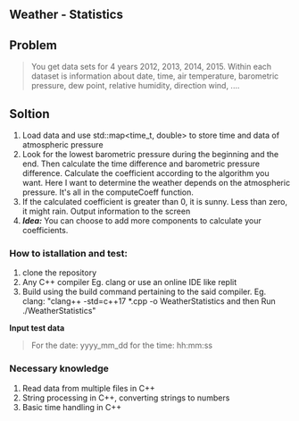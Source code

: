 ## Weather - Statistics
## Problem 

> You get data sets for 4 years 2012, 2013, 2014, 2015. Within each dataset is information about date, time, air temperature, barometric pressure, dew point, relative humidity, direction wind, ....

## Soltion 
1. Load data and use std::map<time_t, double> to store time and data of atmospheric pressure
2. Look for the lowest barometric pressure during the beginning and the end. Then calculate the time difference and barometric pressure difference. Calculate the coefficient according to the algorithm you want. Here I want to determine the weather depends on the atmospheric pressure. It's all in the computeCoeff function.
3. If the calculated coefficient is greater than 0, it is sunny. Less than zero, it might rain. Output information to the screen
4. ***Idea:*** You can choose to add more components to calculate your coefficients.


### How to istallation and test:
1. clone the repository
2. Any C++ compiler Eg. clang or use an online IDE like replit
3. Build using the build command pertaining to the said compiler. Eg. clang: "clang++ -std=c++17 *.cpp -o WeatherStatistics
and then Run ./WeatherStatistics"

**Input test data**
>   For the date: yyyy_mm_dd
>   for the time: hh:mm:ss

### Necessary knowledge
1. Read data from multiple files in C++
2. String processing in C++, converting strings to numbers
3. Basic time handling in C++